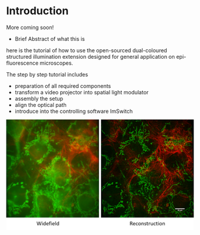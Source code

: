 # Introduction

More coming soon!

- Brief Abstract of what this is

here is the tutorial of how to use the open-sourced dual-coloured structured illumination extension designed for general application on epi-fluorescence microscopes.

The step by step tutorial includes

- preparation of all required components
- transform a video projector into spatial light modulator
- assembly the setup
- align the optical path
- introduce into the controlling software ImSwitch

<img src="./IMAGES/dual_color_result.png" title= "Result Demonstration" width="1000">
